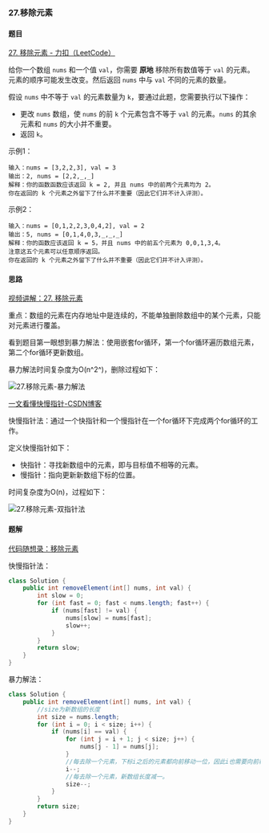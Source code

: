 ### 27.移除元素

#### 题目

[27. 移除元素 - 力扣（LeetCode）](https://leetcode.cn/problems/remove-element/description/)

给你一个数组 `nums` 和一个值 `val`，你需要 **原地** 移除所有数值等于 `val` 的元素。元素的顺序可能发生改变。然后返回 `nums` 中与 `val` 不同的元素的数量。

假设 `nums` 中不等于 `val` 的元素数量为 `k`，要通过此题，您需要执行以下操作：

- 更改 `nums` 数组，使 `nums` 的前 `k` 个元素包含不等于 `val` 的元素。`nums` 的其余元素和 `nums` 的大小并不重要。
- 返回 `k`。

示例1：

```
输入：nums = [3,2,2,3], val = 3
输出：2, nums = [2,2,_,_]
解释：你的函数函数应该返回 k = 2, 并且 nums 中的前两个元素均为 2。
你在返回的 k 个元素之外留下了什么并不重要（因此它们并不计入评测）。
```

示例2：

```
输入：nums = [0,1,2,2,3,0,4,2], val = 2
输出：5, nums = [0,1,4,0,3,_,_,_]
解释：你的函数应该返回 k = 5，并且 nums 中的前五个元素为 0,0,1,3,4。
注意这五个元素可以任意顺序返回。
你在返回的 k 个元素之外留下了什么并不重要（因此它们并不计入评测）。
```

#### 思路

[视频讲解：27. 移除元素](https://www.bilibili.com/video/BV12A4y1Z7LP)

重点：数组的元素在内存地址中是连续的，不能单独删除数组中的某个元素，只能对元素进行覆盖。

看到题目第一眼想到暴力解法：使用嵌套for循环，第一个for循环遍历数组元素，第二个for循环更新数组。

暴力解法时间复杂度为O(n^2^)，删除过程如下：

![27.移除元素-暴力解法](https://code-thinking.cdn.bcebos.com/gifs/27.%E7%A7%BB%E9%99%A4%E5%85%83%E7%B4%A0-%E6%9A%B4%E5%8A%9B%E8%A7%A3%E6%B3%95.gif)

[一文看懂快慢指针-CSDN博客](https://blog.csdn.net/softpoeter/article/details/103153564)

快慢指针法：通过一个快指针和一个慢指针在一个for循环下完成两个for循环的工作。

定义快慢指针如下：

- 快指针：寻找新数组中的元素，即与目标值不相等的元素。
- 慢指针：指向更新新数组下标的位置。

时间复杂度为O(n)，过程如下：

![27.移除元素-双指针法](https://code-thinking.cdn.bcebos.com/gifs/27.%E7%A7%BB%E9%99%A4%E5%85%83%E7%B4%A0-%E5%8F%8C%E6%8C%87%E9%92%88%E6%B3%95.gif)

#### 题解

[代码随想录：移除元素](https://www.programmercarl.com/0027.移除元素.html#思路)

快慢指针法：

```java
class Solution {
    public int removeElement(int[] nums, int val) {
        int slow = 0;
        for (int fast = 0; fast < nums.length; fast++) {
            if (nums[fast] != val) {
                nums[slow] = nums[fast];
                slow++;
            }
        }
        return slow;
    }
}
```

暴力解法：

```java
class Solution {
    public int removeElement(int[] nums, int val) {
        //size为新数组的长度
        int size = nums.length;
        for (int i = 0; i < size; i++) {
            if (nums[i] == val) {
                for (int j = i + 1; j < size; j++) {
                    nums[j - 1] = nums[j];
                }
                //每去除一个元素，下标i之后的元素都向前移动一位，因此i也需要向前移动一位。
                i--;
                //每去除一个元素，新数组长度减一。
                size--;
            }
        }
        return size;
    }
}
```

#### 
